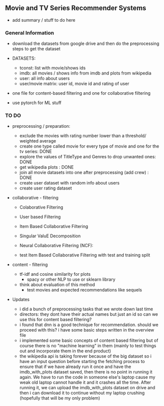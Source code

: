 ## Movie and TV Series Recommender Systems

- add summary / stuff to do here


### General Information
- download the datasets from google drive and then do the preprocessing steps to get the dataset
- DATASETS:
    - tconst: list with movie/shows ids
    - imdb: all movies / shows info from imdb and plots from wikipedia
    - user: all info about users
    - user/movie matrix: user id, movie id and rating of user 

- one file for content-based filtering and one for collaborative filtering
- use pytorch for ML stuff

### TO DO
- preprocessing / preparation:
    - exclude the movies with rating number lower than a threshold/ weighted average 
    - create one type called movie for every type of movie and one for the tv series: DONE
    - explore the values of TitleType and Genres to drop unwanted ones: DONE
    - get wikipedia plots : DONE
    - join all movie datasets into one after preprocessing (add crew) : DONE
    - create user dataset with random info about users
    - create user rating dataset

- collaborative - filtering
    - Colaborative Filtering 
    - User based Filtering
    - Item Based Collaborative Filtering
    - Singular ValuE Decomposition

    - Neural Collaborative Filtering (NCF): 

    - test Item Based Collaborative Filtering with test and training split

- content - filtering
    - tf-idf and cosine similarity for plots
        - spacy or other NLP to use or sklearn library
    - think about evaluation of this method
        - test movies and expected recommendations like sequels


- Updates
    - i did a bunch of preprocessing tasks that we wrote down last time
    - directors: they dont have their actual names but just an id so can we use this for content based filtering?
    - i found that dnn is a good technique for recommendation. should we proceed with this? i have some basic steps written in the overview file
    - i implemented some basic concepts of content based filtering but of course there is no "machine learning" in them (mainly to test things out and incorporate them in the end product)
    - the wikipedia api is taking forever because of the big dataset so i have an input question before starting the fetching process to ensure that if we have already run it once and have the imdb_with_plots dataset saved, then there is no point in running it again. We have to run the code in someone else's laptop cause my weak old laptop cannot handle it and it crashes all the time. After running it, we can upload the imdb_with_plots dataset on drive and then i can download it to continue without my laptop crushing (hopefully that will be my only problem)
    

